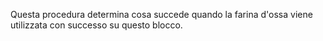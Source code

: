 Questa procedura determina cosa succede quando la farina d'ossa viene utilizzata con successo su questo blocco.